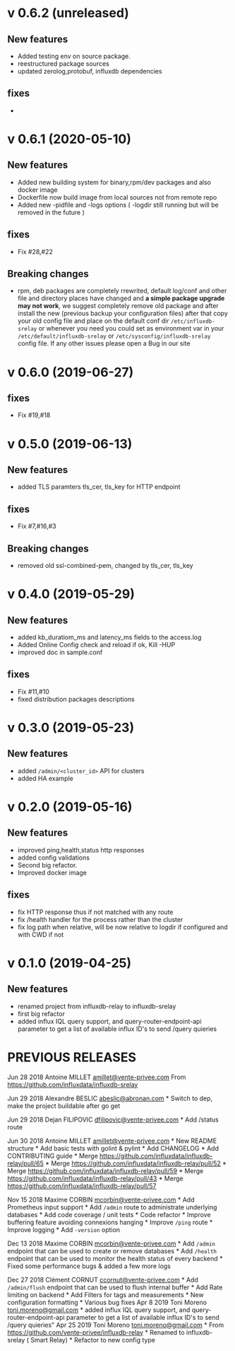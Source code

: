 # v 0.6.2 (unreleased)

## New features

* Added testing env on source package.
* reestructured package sources
* updated zerolog,protobuf, influxdb dependencies

## fixes

* 

# v 0.6.1 (2020-05-10)

## New features

* Added new building system for binary,rpm/dev packages and also docker image
* Dockerfile now build image from local sources not from remote repo
* Added new -pidfile and -logs options ( -logdir still running but will be removed in the future )

## fixes

* Fix #28,#22

## Breaking changes

* rpm, deb packages are completely rrewrited, default log/conf and other file and directory places have changed and **a simple package upgrade may not work**, we suggest completely remove old package and after install the new (previous backup your configuration files) after that copy your old config file and place  on the default conf dir `/etc/influxdb-srelay` or whenever you need you could set as environment var in your `/etc/default/influxdb-srelay` or `/etc/sysconfig/influxdb-srelay` config file. If any other issues please open a Bug in our site

# v 0.6.0 (2019-06-27)

## fixes

* Fix #19,#18

# v 0.5.0 (2019-06-13)

## New features

* added TLS paramters tls_cer, tls_key for HTTP endpoint

## fixes

* Fix #7,#16,#3

## Breaking changes

* removed old ssl-combined-pem, changed by tls_cer, tls_key

# v 0.4.0 (2019-05-29)

## New features
* added kb_duratiom_ms and latency_ms fields to the access.log
* Added Online Config check and reload if ok, Kill -HUP
* improved doc in sample.conf

## fixes

* Fix #11,#10
* fixed distribution packages descriptions

# v 0.3.0 (2019-05-23)

## New features

* added `/admin/<cluster_id>` API for clusters
* added HA example

# v 0.2.0 (2019-05-16)

## New features

* improved ping,health,status http responses
* added config validations
* Second big refactor.
* Improved docker image

## fixes

* fix HTTP response thus if not matched with any route
* fix /health  handler for the process rather than the cluster
* fix log path when relative, will be now relative to logdir if configured and with CWD if not

# v 0.1.0 (2019-04-25)

## New features

* renamed project from influxdb-relay to influxdb-srelay 
* first big refactor
* added influx IQL query support, and query-router-endpoint-api parameter to get a list of available influx ID's to send /query quieries

# PREVIOUS RELEASES


Jun 28 2018 Antoine MILLET <amillet@vente-privee.com>
	From https://github.com/influxdata/influxdb-srelay

Jun 29 2018 Alexandre BESLIC <abeslic@abronan.com>
	* Switch to dep, make the project buildable after go get

Jun 29 2018 Dejan FILIPOVIC <dfilipovic@vente-privee.com>
	* Add /status route

Jun 30 2018 Antoine MILLET <amillet@vente-privee.com>
	* New README structure
	* Add basic tests with golint & pylint
	* Add CHANGELOG
	* Add CONTRIBUTING guide
	* Merge https://github.com/influxdata/influxdb-relay/pull/65
	* Merge https://github.com/influxdata/influxdb-relay/pull/52
	* Merge https://github.com/influxdata/influxdb-relay/pull/59
	* Merge https://github.com/influxdata/influxdb-relay/pull/43
	* Merge https://github.com/influxdata/influxdb-relay/pull/57

Nov 15 2018 Maxime CORBIN <mcorbin@vente-privee.com>
    * Add Prometheus input support
    * Add `/admin` route to administrate underlying databases
    * Add code coverage / unit tests
    * Code refactor
    * Improve buffering feature avoiding connexions hanging
    * Improve `/ping` route
    * Improve logging
    * Add `-version` option
    
Dec 13 2018 Maxime CORBIN <mcorbin@vente-privee.com>
    * Add `/admin` endpoint that can be used to create or remove databases
    * Add `/health` endpoint that can be used to monitor the health status of every backend
    * Fixed some performance bugs & added a few more logs
    
Dec 27 2018 Clément CORNUT <ccornut@vente-privee.com>
    * Add `/admin/flush` endpoint that can be used to flush internal buffer
    * Add Rate limiting on backend
    * Add Filters for tags and measurements
    * New configuration formatting
    * Various bug fixes
Apr 8 2019 Toni Moreno <toni.moreno@gmail.com>
    * added influx IQL query support, and query-router-endpoint-api parameter to get a list of available influx ID's to send /query quieries"
Apr 25 2019 Toni Moreno <toni.moreno@gmail.com>
    * From https://github.com/vente-privee/influxdb-relay
    * Renamed to influxdb-srelay ( Smart Relay) 
    * Refactor to new config type

	

